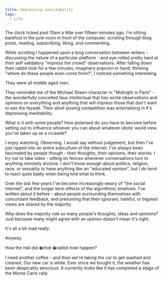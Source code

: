 ```yaml
---
title: Depressing inevitability
tags:
  - Life
---
```


The clock ticked past 10am a little over fifteen minutes ago. I'm sitting barefoot in the junk room in front of the computer, scrolling through blog posts, reading, subscribing, liking, and commenting.

While scrolling I happened upon a long conversation between writers - discussing the nature of a particular platform - and eye-rolled pretty hard at their self validatory "impress the crowd" observations. After falling down their rabbit hole for a few minutes, imaginary popcorn in hand, thinking "where do these people even come from?", I noticed something interesting.

They were all middle aged men.

They reminded me of the Michael Sheen character in "Midnight in Paris" - the wonderfully conceited faux intellectual that has wrote observations and opinions on everything and anything that will impress those that don't want to see the façade. Their aloof pissing competition was entertaining in it's depressing inevitability.

What is it with some people? How polarised do you have to become before setting out to influence whoever you can about whatever idiotic world view you've taken up as a crusade?

I enjoy watching. Observing. I would say without judgement, but then I've just ripped into an entire subculture of the internet. I've always been fascinated by people though - their thoughts, their opinions, their stories. I try not to take sides - sitting on fences whenever conversations turn to anything remotely divisive. I don't know enough about politics, religion, race, or sexuality to have anything like an "educated opinion", but I do tend to react quite badly when being told what to think.

Over the last few years I've become increasingly weary of "the social internet", and the longer term effects of the algorithmic timelines. I've written about it before - about people surrounding themselves with concordant feedback, and presuming that their ignorant, hateful, or bigoted views are shared by the majority.

Why does the majority rule so many people's thoughts, ideas and opinions? Just because many might agree with an opinion doesn't mean it's right.

It's all a bit mad really.

Anyway.

How the hell did �*that* �rabbit hole happen?

I need another coffee - and then we're taking the car to get washed and cleaned. Our new car is white. Ever since we bought it, the weather has been despicably atrocious. It currently looks like it has completed a stage of the Monte Carlo rally.